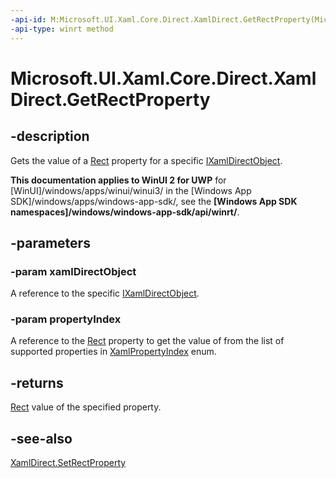 ```yaml
---
-api-id: M:Microsoft.UI.Xaml.Core.Direct.XamlDirect.GetRectProperty(Microsoft.UI.Xaml.Core.Direct.IXamlDirectObject,Microsoft.UI.Xaml.Core.Direct.XamlPropertyIndex)
-api-type: winrt method
---
```


<!-- Method syntax.
public Rect XamlDirect.GetRectProperty(IXamlDirectObject xamlDirectObject, XamlPropertyIndex propertyIndex)
-->

# Microsoft.UI.Xaml.Core.Direct.XamlDirect.GetRectProperty

## -description
Gets the value of a [Rect](/uwp/api/windows.foundation.rect)  property for a specific [IXamlDirectObject](ixamldirectobject.md).

**This documentation applies to WinUI 2 for UWP** for [WinUI]/windows/apps/winui/winui3/ in the [Windows App SDK]/windows/apps/windows-app-sdk/, see the **[Windows App SDK namespaces]/windows/windows-app-sdk/api/winrt/**.

## -parameters
### -param xamlDirectObject
A reference to the specific [IXamlDirectObject](ixamldirectobject.md).

### -param propertyIndex
A reference to the [Rect](/uwp/api/windows.foundation.rect) property to get the value of from the list of supported properties in [XamlPropertyIndex](xamlpropertyindex.md) enum.

## -returns
[Rect](/uwp/api/windows.foundation.rect) value of the specified property.

## -see-also
[XamlDirect.SetRectProperty](xamldirect_setrectproperty_1654295315.md)
